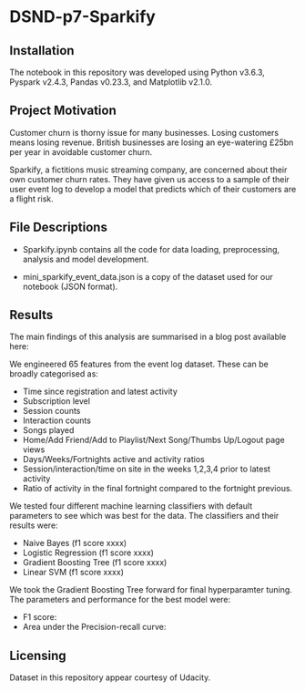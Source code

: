 # DSND-p7-Sparkify


## Installation

The notebook in this repository was developed using Python v3.6.3, Pyspark v2.4.3, Pandas v0.23.3, and Matplotlib v2.1.0.

## Project Motivation

Customer churn is thorny issue for many businesses. Losing customers means losing revenue. British businesses are losing an eye-watering £25bn per year in avoidable customer churn.

Sparkify, a fictitions music streaming company, are concerned about their own customer churn rates. They have given us access to a sample of their user event log to develop a model that predicts which of their customers are a flight risk.


## File Descriptions

* Sparkify.ipynb contains all the code for data loading, preprocessing, analysis and model development.

* mini_sparkify_event_data.json is a copy of the dataset used for our notebook (JSON format).


## Results

The main findings of this analysis are summarised in a blog post available here: 

We engineered 65 features from the event log dataset. These can be broadly categorised as:
* Time since registration and latest activity
* Subscription level
* Session counts
* Interaction counts
* Songs played
* Home/Add Friend/Add to Playlist/Next Song/Thumbs Up/Logout page views
* Days/Weeks/Fortnights active and activity ratios
* Session/interaction/time on site in the weeks 1,2,3,4 prior to latest activity
* Ratio of activity in the final fortnight compared to the fortnight previous.

We tested four different machine learning classifiers with default parameters to see which was best for the data. The classifiers and their results were:
* Naive Bayes (f1 score xxxx)
* Logistic Regression (f1 score xxxx)
* Gradient Boosting Tree (f1 score xxxx)
* Linear SVM (f1 score xxxx)

We took the Gradient Boosting Tree forward for final hyperparamter tuning. The parameters and performance for the best model were:
* F1 score: 
* Area under the Precision-recall curve: 


## Licensing

Dataset in this repository appear courtesy of Udacity.
